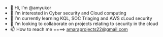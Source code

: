 - 👋 Hi, I’m @amyukor
- 👀 I’m interested in Cyber security and Cloud computing
- 🌱 I’m currently learning KQL, SOC Triaging and AWS cLoud security
- 💞️ I’m looking to collaborate on projects relating to security in the cloud
- 📫 How to reach me ====> amaraprojects22@gmail.com

<!---
amyukor/amyukor is a ✨ special ✨ repository because its `README.md` (this file) appears on your GitHub profile.
You can click the Preview link to take a look at your changes.
--->
